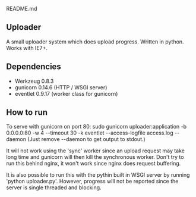 README.md

Uploader
--------

A small uploader system which does upload progress. Written in python. Works with IE7+.


Dependencies
------------
* Werkzeug 0.8.3
* gunicorn 0.14.6 (HTTP / WSGI server)
* eventlet 0.9.17 (worker class for gunicorn)


How to run
----------
To serve with gunicorn on port 80:
sudo gunicorn uploader:application -b 0.0.0.0:80 -w 4 --timeout 30 -k eventlet --access-logfile access.log --daemon
(Just remove --daemon to get output to stdout.)

It will not work using the 'sync' worker since an upload request may take long time and gunicorn will then kill the synchronous worker.
Don't try to run this behind nginx, it won't work since nginx does request buffering.

It is also possible to run this with the pythin built in WSGI server by running 'python uploader.py'. However, progress will not be reported since the server is single threaded and blocking.